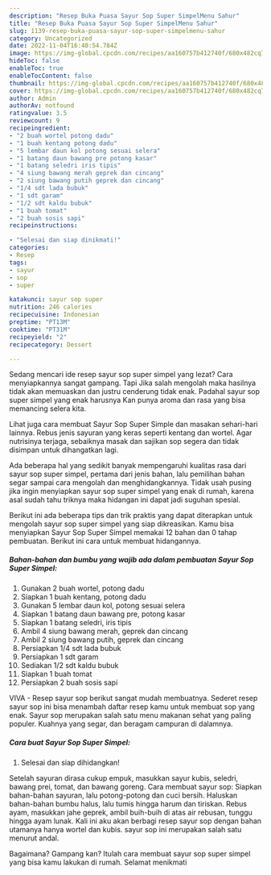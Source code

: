 ```yaml
---
description: "Resep Buka Puasa Sayur Sop Super SimpelMenu Sahur"
title: "Resep Buka Puasa Sayur Sop Super SimpelMenu Sahur"
slug: 1139-resep-buka-puasa-sayur-sop-super-simpelmenu-sahur
category: Uncategorized
date: 2022-11-04T16:40:54.784Z
image: https://img-global.cpcdn.com/recipes/aa160757b412740f/680x482cq70/sayur-sop-super-simpel-foto-resep-utama.jpg
hideToc: false
enableToc: true
enableTocContent: false
thumbnail: https://img-global.cpcdn.com/recipes/aa160757b412740f/680x482cq70/sayur-sop-super-simpel-foto-resep-utama.jpg
cover: https://img-global.cpcdn.com/recipes/aa160757b412740f/680x482cq70/sayur-sop-super-simpel-foto-resep-utama.jpg
author: Admin
authorAv: notfound
ratingvalue: 3.5
reviewcount: 9
recipeingredient:
- "2 buah wortel potong dadu"
- "1 buah kentang potong dadu"
- "5 lembar daun kol potong sesuai selera"
- "1 batang daun bawang pre potong kasar"
- "1 batang seledri iris tipis"
- "4 siung bawang merah geprek dan cincang"
- "2 siung bawang putih geprek dan cincang"
- "1/4 sdt lada bubuk"
- "1 sdt garam"
- "1/2 sdt kaldu bubuk"
- "1 buah tomat"
- "2 buah sosis sapi"
recipeinstructions:

- "Selesai dan siap dinikmati!"
categories:
- Resep
tags:
- sayur
- sop
- super

katakunci: sayur sop super 
nutrition: 246 calories
recipecuisine: Indonesian
preptime: "PT13M"
cooktime: "PT31M"
recipeyield: "2"
recipecategory: Dessert

---
```



Sedang mencari ide resep sayur sop super simpel yang lezat? Cara menyiapkannya sangat gampang. Tapi Jika salah mengolah maka hasilnya tidak akan memuaskan dan justru cenderung tidak enak. Padahal sayur sop super simpel yang enak harusnya Kan punya aroma dan rasa yang bisa memancing selera kita.


Lihat juga cara membuat Sayur Sop Super Simple dan masakan sehari-hari lainnya. Rebus jenis sayuran yang keras seperti kentang dan wortel. Agar nutrisinya terjaga, sebaiknya masak dan sajikan sop segera dan tidak disimpan untuk dihangatkan lagi.

Ada beberapa hal yang sedikit banyak mempengaruhi kualitas rasa dari sayur sop super simpel, pertama dari jenis bahan, lalu pemilihan bahan segar sampai cara mengolah dan menghidangkannya. Tidak usah pusing jika ingin menyiapkan sayur sop super simpel yang enak di rumah, karena asal sudah tahu triknya maka hidangan ini dapat jadi suguhan spesial.


Berikut ini ada beberapa tips dan trik praktis yang dapat diterapkan untuk mengolah sayur sop super simpel yang siap dikreasikan. Kamu bisa menyiapkan Sayur Sop Super Simpel memakai 12 bahan dan 0 tahap pembuatan. Berikut ini cara untuk membuat hidangannya.

<!--inarticleads1-->

##### Bahan-bahan dan bumbu yang wajib ada dalam pembuatan Sayur Sop Super Simpel:

1. Gunakan 2 buah wortel, potong dadu
1. Siapkan 1 buah kentang, potong dadu
1. Gunakan 5 lembar daun kol, potong sesuai selera
1. Siapkan 1 batang daun bawang pre, potong kasar
1. Siapkan 1 batang seledri, iris tipis
1. Ambil 4 siung bawang merah, geprek dan cincang
1. Ambil 2 siung bawang putih, geprek dan cincang
1. Persiapkan 1/4 sdt lada bubuk
1. Persiapkan 1 sdt garam
1. Sediakan 1/2 sdt kaldu bubuk
1. Siapkan 1 buah tomat
1. Persiapkan 2 buah sosis sapi


VIVA - Resep sayur sop berikut sangat mudah membuatnya. Sederet resep sayur sop ini bisa menambah daftar resep kamu untuk membuat sop yang enak. Sayur sop merupakan salah satu menu makanan sehat yang paling populer. Kuahnya yang segar, dan beragam campuran di dalamnya. 

<!--inarticleads2-->

##### Cara buat Sayur Sop Super Simpel:


1. Selesai dan siap dihidangkan!

Setelah sayuran dirasa cukup empuk, masukkan sayur kubis, seledri, bawang prei, tomat, dan bawang goreng. Cara membuat sayur sop: Siapkan bahan-bahan sayuran, lalu potong-potong dan cuci bersih. Haluskan bahan-bahan bumbu halus, lalu tumis hingga harum dan tiriskan. Rebus ayam, masukkan jahe geprek, ambil buih-buih di atas air rebusan, tunggu hingga ayam lunak. Kali ini aku akan berbagi resep sayur sop dengan bahan utamanya hanya wortel dan kubis. sayur sop ini merupakan salah satu menurut andal. 

Bagaimana? Gampang kan? Itulah cara membuat sayur sop super simpel yang bisa kamu lakukan di rumah. Selamat menikmati
